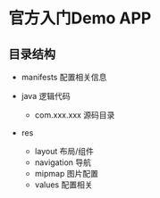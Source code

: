 # 官方入门Demo APP

## 目录结构

- manifests 配置相关信息
- java 逻辑代码 
  - com.xxx.xxx 源码目录
  
- res
  - layout 布局/组件
  - navigation 导航
  - mipmap 图片配置
  - values 配置相关